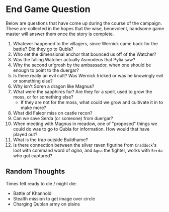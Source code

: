 # End Game Question

Below are questions that have come up during the course of the campaign. These are collected in the hopes that the wise, benevolent, handsome game master will answer them once the story is complete.

1. Whatever happened to the villagers, since Wernick came back for the battle? Did they go to Qubla?
1. Who set the dimensional anchor that bounced us off of the Watcher?
1. Was the falling Watcher actually Asmodeus that Pylia saw?
1. Why the second ur'grosh by the ambassador, when one should be enough to point to the duergar?
1. Is there really an evil cult? Was Wernick tricked or was he knowingly evil or something else?
1. Why isn't Soren a dragon like Magnus?
1. What were the sapphires for? Are they for a spell, used to grow the moss, or for something else?
    - If they are not for the moss, what could we grow and cultivate it in to make more?
1. What did Faleor miss on castle recon?
1. Can we save Serda (or someone) from duergar?
1. When meeting with Magnus in meadow, one of "proposed" things we could do was to go to Qubla for information. How would that have played out?
1. What is the trap outside Buildhame?
1. Is there connection between the silver raven figurine from `Craddock`'s loot with command word of _agna_, and `Agna` the fighter, works with `Serda` who got captured?


## Random Thoughts

Times felt ready to die / might die:
- Battle of Khanhold
- Stealth mission to get image over circle
- Charging Qublan army on plains
